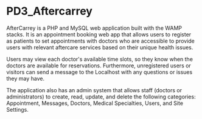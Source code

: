 # PD3_Aftercarrey
AfterCarrey is a PHP and MySQL web application built with the WAMP stacks. It is an appointment booking web app that allows users to register as patients to set appointments with doctors who are accessible to provide users with relevant aftercare services based on their unique health issues.



Users may view each doctor's available time slots, so they know when the doctors are available for reservations. Furthermore, unregistered users or visitors can send a message to the Localhost with any questions or issues they may have.



The application also has an admin system that allows staff (doctors or administrators) to create, read, update, and delete the following categories: Appointment, Messages, Doctors, Medical Specialties, Users, and Site Settings.
